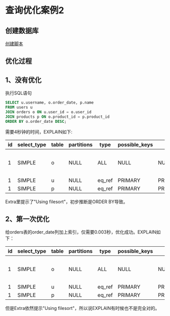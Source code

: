 # 查询优化案例2

## 创建数据库

[创建脚本](CREATE_DB.md)

## 优化过程

## 1、没有优化
执行SQL语句
```SQL
SELECT u.username, o.order_date, p.name
FROM users u
JOIN orders o ON u.user_id = o.user_id
JOIN products p ON o.product_id = p.product_id
ORDER BY o.order_date DESC;
```

需要4秒钟的时间，EXPLAIN如下:


| id | select_type | table | partitions | type   | possible_keys | key     | key_len | ref                           | rows    | filtered | Extra                       |
|----|-------------|-------|------------|--------|---------------|---------|---------|-------------------------------|---------|----------|-----------------------------|
|  1 | SIMPLE      | o     | NULL       | ALL    | NULL          | NULL    | NULL    | NULL                          | 9742689 |   100.00 | Using where; Using filesort |
|  1 | SIMPLE      | u     | NULL       | eq_ref | PRIMARY       | PRIMARY | 4       | optimize_train_2.o.user_id    |       1 |   100.00 | NULL                        |
|  1 | SIMPLE      | p     | NULL       | eq_ref | PRIMARY       | PRIMARY | 4       | optimize_train_2.o.product_id |       1 |   100.00 | NULL                        |

Extra里提示了"Using filesort"，初步推断是ORDER BY导致。

## 2、第一次优化
给orders表的order_date列加上索引，仅需要0.003秒，优化成功。EXPLAIN如下：

| id | select_type | table | partitions | type   | possible_keys | key     | key_len | ref                           | rows    | filtered | Extra                       |
|----|-------------|-------|------------|--------|---------------|---------|---------|-------------------------------|---------|----------|-----------------------------|
|  1 | SIMPLE      | o     | NULL       | ALL    | NULL          | NULL    | NULL    | NULL                          | 9742689 |   100.00 | Using where; Using filesort |
|  1 | SIMPLE      | u     | NULL       | eq_ref | PRIMARY       | PRIMARY | 4       | optimize_train_2.o.user_id    |       1 |   100.00 | NULL                        |
|  1 | SIMPLE      | p     | NULL       | eq_ref | PRIMARY       | PRIMARY | 4       | optimize_train_2.o.product_id |       1 |   100.00 | NULL                        |

但是Extra依然提示"Using filesort"，所以说EXPLAIN有时候也不是完全对的。
